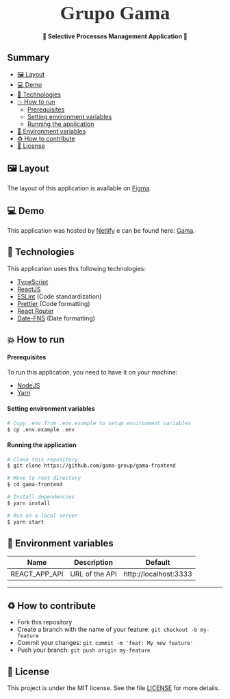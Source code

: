 <!-- Logo -->

<h1 align="center" style="font-family: Ubuntu; font-size: 45px; color: #333; margin-bottom: 0">
  Grupo Gama
</h1>

<!-- Badges -->

<!-- <p align="center">
  <img alt="GitHub top language" src="https://img.shields.io/github/languages/top/igooralm192/nlw-01">
</p> -->

<!-- Description -->

<h4 align="center">
	🚀 Selective Processes Management Application 🚀
</h4>

<!-- Summary -->

<h2>Summary</h2>

- [:framed_picture: Layout](#framed_picture-layout)
- [:computer: Demo](#computer-demo)
- [:rocket: Technologies](#rocket-technologies)
- [:boom: How to run](#boom-how-to-run)
    - [Prerequisites](#prerequisites)
    - [Setting environment variables](#setting-environment-variables)
    - [Running the application](#running-the-application)
- [:wrench: Environment variables](#wrench-environment-variables)
- [:recycle: How to contribute](#recycle-how-to-contribute)
- [:memo: License](#memo-license)


<a id="layout"></a>

## :framed_picture: Layout

The layout of this application is available on [Figma](https://www.figma.com/file/HROTVF5axsVT9DBSjnpfUc/Grupo-Gama).

<a id="demo"></a>

## :computer: Demo

This application was hosted by [Netlify](https://www.netlify.com/) e can be found here: [Gama](https://gama-frontend.netlify.com/).

<a id="tecnologias"></a>

## :rocket: Technologies

This application uses this following technologies:

- [TypeScript](https://www.typescriptlang.org/)
- [ReactJS](https://reactjs.org/)
- [ESLint](https://eslint.org/) (Code standardization)
- [Prettier](https://prettier.io/) (Code formatting)
- [React Router](https://reactrouter.com/web/guides/quick-start)
- [Date-FNS](https://date-fns.org/) (Date formatting)

<a id="como-executar"></a>

## :boom: How to run

#### Prerequisites

To run this application, you need to have it on your machine:

- [NodeJS](https://nodejs.org/en/download/)
- [Yarn](https://classic.yarnpkg.com/en/docs/install/)


#### Setting environment variables
```sh
# Copy .env from .env.example to setup environment variables
$ cp .env.example .env
```

#### Running the application

```sh
# Clone this repository
$ git clone https://github.com/gama-group/gama-frontend

# Move to root directory
$ cd gama-frontend

# Install dependencies
$ yarn install

# Run on a local server
$ yarn start
```

<a id="variaveis-ambiente"></a>

## :wrench: Environment variables

| Name          | Description     | Default               |
| -             | -               | -                     |
| REACT_APP_API | URL of the API  | http://localhost:3333 |

---

<a id="como-contribuir"></a>

## :recycle: How to contribute

- Fork this repository
- Create a branch with the name of your feature: `git checkout -b my-feature`
- Commit your changes: `git commit -m 'feat: My new feature'`
- Push your branch: `git push origin my-feature`

<a id="licenca"></a>

## :memo: License

This project is under the MIT license. See the file [LICENSE](LICENSE) for more details.

